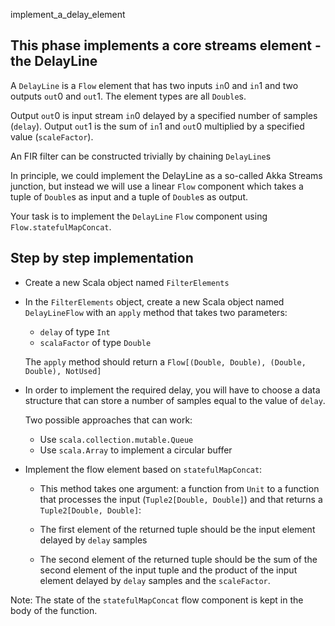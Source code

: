 implement_a_delay_element

## This phase implements a core streams element - the DelayLine

A `DelayLine` is a `Flow` element that has two inputs `in`0 and
`in`1 and two outputs `out`0 and `out`1. The element types are
all `Double`s.

Output `out`0 is input stream `in`0 delayed by a specified number
of samples (`delay`).
Output `out`1 is the sum of `in`1 and `out`0 multiplied by a
specified value (`scaleFactor`).

An FIR filter can be constructed trivially by chaining `DelayLine`s

In principle, we could implement the DelayLine as a so-called
Akka Streams junction, but instead we will use a linear `Flow`
component which takes a tuple of `Double`s as input and a tuple
of `Double`s as output.

Your task is to implement the `DelayLine` `Flow` component using
`Flow.statefulMapConcat`.

## Step by step implementation

- Create a new Scala object named `FilterElements`

- In the `FilterElements` object, create a new Scala object named
  `DelayLineFlow` with an `apply` method that takes two parameters:

  - `delay` of type `Int`
  - `scalaFactor` of type `Double`

  The `apply` method should return a `Flow[(Double, Double), (Double, Double), NotUsed]`

- In order to implement the required delay, you will have to choose
  a data structure that can store a number of samples equal to the
  value of `delay`.

  Two possible approaches that can work:

  - Use `scala.collection.mutable.Queue`
  - Use `scala.Array` to implement a circular buffer

- Implement the flow element based on `statefulMapConcat`:

  - This method takes one argument: a function from `Unit` to
    a function that processes the input (`Tuple2[Double, Double]`)
    and that returns a `Tuple2[Double, Double]`:

  - The first element of the returned tuple should be the
    input element delayed by `delay` samples

  - The second element of the returned tuple should be the
    sum of the second element of the input tuple and the
    product of the input element delayed by `delay` samples and
    the `scaleFactor`.

Note: The state of the `statefulMapConcat` flow component is
      kept in the body of the function.

